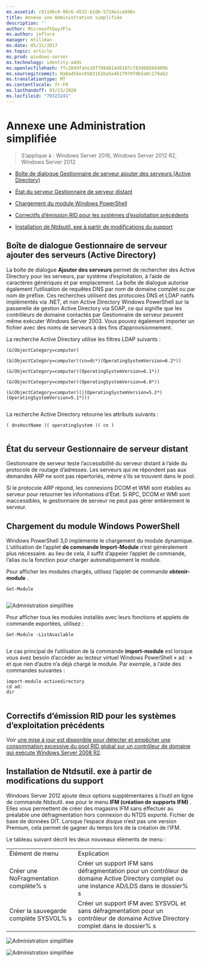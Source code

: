 ```yaml
---
ms.assetid: c911d6c6-98c6-4532-b1db-5724e1ceb96c
title: Annexe une Administration simplifiée
description: ''
author: MicrosoftGuyJFlo
ms.author: joflore
manager: mtillman
ms.date: 05/31/2017
ms.topic: article
ms.prod: windows-server
ms.technology: identity-adds
ms.openlocfilehash: ffc2849fa5e18f7984814d6187cf83d68566409b
ms.sourcegitcommit: 0a0a45bec6583162ba5e4b17979f0b5a0c179ab2
ms.translationtype: MT
ms.contentlocale: fr-FR
ms.lasthandoff: 03/13/2020
ms.locfileid: "79323241"
---
```

# <a name="simplified-administration-appendix"></a>Annexe une Administration simplifiée

>S’applique à : Windows Server 2016, Windows Server 2012 R2, Windows Server 2012

  
-   [Boîte de dialogue Gestionnaire de serveur ajouter des serveurs (Active Directory)](../../ad-ds/deploy/Simplified-Administration-Appendix.md#BKMK_AddServers)  
  
-   [État du serveur Gestionnaire de serveur distant](../../ad-ds/deploy/Simplified-Administration-Appendix.md#BKMK_ServerMgrStatus)  
  
-   [Chargement du module Windows PowerShell](../../ad-ds/deploy/Simplified-Administration-Appendix.md#BKMK_PSLoadModule)  
  
-   [Correctifs d’émission RID pour les systèmes d’exploitation précédents](../../ad-ds/deploy/Simplified-Administration-Appendix.md#BKMK_Rid)  
  
-   [Installation de Ntdsutil. exe à partir de modifications du support](../../ad-ds/deploy/Simplified-Administration-Appendix.md#BKMK_IFM)  
  
## <a name="BKMK_AddServers"></a>Boîte de dialogue Gestionnaire de serveur ajouter des serveurs (Active Directory)  

La boîte de dialogue **Ajouter des serveurs** permet de rechercher des Active Directory pour les serveurs, par système d’exploitation, à l’aide de caractères génériques et par emplacement. La boîte de dialogue autorise également l’utilisation de requêtes DNS par nom de domaine complet ou par nom de préfixe. Ces recherches utilisent des protocoles DNS et LDAP natifs implémentés via .NET, et non Active Directory Windows PowerShell sur la passerelle de gestion Active Directory via SOAP, ce qui signifie que les contrôleurs de domaine contactés par Gestionnaire de serveur peuvent même exécuter Windows Server 2003. Vous pouvez également importer un fichier avec des noms de serveurs à des fins d’approvisionnement.  
  
La recherche Active Directory utilise les filtres LDAP suivants :  
  
```  
(&(ObjectCategory=computer)  
  
(&(ObjectCategory=computer)(cn=dc*)(OperatingSystemVersion=6.2*))  
  
(&(ObjectCategory=computer)(OperatingSystemVersion=6.1*))  
  
(&(ObjectCategory=computer)(OperatingSystemVersion=6.0*))  
  
(&(ObjectCategory=computer)(|(OperatingSystemVersion=5.2*)(OperatingSystemVersion=5.1*)))  
  
```  
  
La recherche Active Directory retourne les attributs suivants :  
  
```  
( dnsHostName )( operatingSystem )( cn )  
  
```  
  
## <a name="BKMK_ServerMgrStatus"></a>État du serveur Gestionnaire de serveur distant  
Gestionnaire de serveur teste l’accessibilité du serveur distant à l’aide du protocole de routage d’adresses. Les serveurs qui ne répondent pas aux demandes ARP ne sont pas répertoriés, même s’ils se trouvent dans le pool.  
  
Si le protocole ARP répond, les connexions DCOM et WMI sont établies au serveur pour retourner les informations d’État. Si RPC, DCOM et WMI sont inaccessibles, le gestionnaire de serveur ne peut pas gérer entièrement le serveur.  
  
## <a name="BKMK_PSLoadModule"></a>Chargement du module Windows PowerShell  
Windows PowerShell 3,0 implémente le chargement du module dynamique. L’utilisation de l’applet **de commande Import-Module** n’est généralement plus nécessaire. au lieu de cela, il suffit d’appeler l’applet de commande, l’alias ou la fonction pour charger automatiquement le module.  
  
Pour afficher les modules chargés, utilisez l’applet de commande **obtenir-module** .  
  
```  
Get-Module  
  
```  
  
![Administration simplifiée](media/Simplified-Administration-Appendix/ADDS_PSGetModule.gif)  
  
Pour afficher tous les modules installés avec leurs fonctions et applets de commande exportées, utilisez :  
  
```  
Get-Module -ListAvailable  
  
```  
  
Le cas principal de l’utilisation de la commande **import-module** est lorsque vous avez besoin d’accéder au lecteur virtuel Windows PowerShell « ad : » et que rien d’autre n’a déjà chargé le module. Par exemple, à l’aide des commandes suivantes :  
  
```  
import-module activedirectory  
cd ad:  
dir  
  
```  
  
## <a name="BKMK_Rid"></a>Correctifs d’émission RID pour les systèmes d’exploitation précédents  
Voir [une mise à jour est disponible pour détecter et empêcher une consommation excessive du pool RID global sur un contrôleur de domaine qui exécute Windows Server 2008 R2](https://support.microsoft.com/kb/2618669).  
  
## <a name="BKMK_IFM"></a>Installation de Ntdsutil. exe à partir de modifications du support  
Windows Server 2012 ajoute deux options supplémentaires à l’outil en ligne de commande Ntdsutil. exe pour le menu **IFM (création de supports IFM)** . Elles vous permettent de créer des magasins IFM sans effectuer au préalable une défragmentation hors connexion du NTDS exporté. Fichier de base de données DIT. Lorsque l’espace disque n’est pas une version Premium, cela permet de gagner du temps lors de la création de l’IFM.  
  
Le tableau suivant décrit les deux nouveaux éléments de menu :  
  
|||  
|-|-|  
|Élément de menu|Explication|  
|Créer une NoFragmentation complète% s|Créer un support IFM sans défragmentation pour un contrôleur de domaine Active Directory complet ou une instance AD/LDS dans le dossier% s|  
|Créer la sauvegarde complète SYSVOL% s|Créer un support IFM avec SYSVOL et sans défragmentation pour un contrôleur de domaine Active Directory complet dans le dossier% s|  
  
![Administration simplifiée](media/Simplified-Administration-Appendix/ADDS_PSIFM.png)  
  
![Administration simplifiée](media/Simplified-Administration-Appendix/ADDS_PSIFMComplete.gif)  
  


